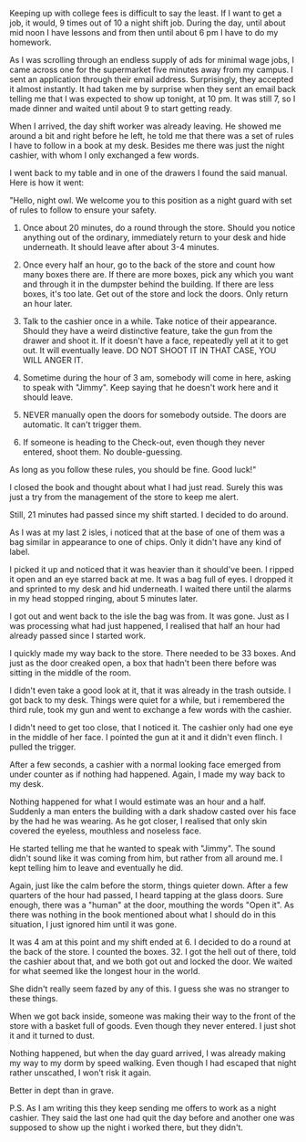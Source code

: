 Keeping up with college fees is difficult to say the least. If I want to get a job, it would, 9 times out of 10 a night shift job. During the day, until about mid noon I have lessons and from then until about 6 pm I have to do my homework.

As I was scrolling through an endless supply of ads for minimal wage jobs, I came across one for the supermarket five minutes away from my campus. I sent an application through their email address. Surprisingly, they accepted it almost instantly. It had taken me by surprise when they sent an email back telling me that I was expected to show up tonight, at 10 pm. It was still 7, so I made dinner and waited until about 9 to start getting ready.

When I arrived, the day shift worker was already leaving. He showed me around a bit and right before he left, he told me that there was a set of rules I have to follow in a book at my desk. Besides me there was just the night cashier, with whom I only exchanged a few words.

I went back to my table and in one of the drawers I found the said manual. Here is how it went:

"Hello, night owl. We welcome you to this position as a night guard with set of rules to follow to ensure your safety.

1. Once about 20 minutes, do a round through the store. Should you notice anything out of the ordinary, immediately return to your desk and hide underneath. It should leave after about 3-4 minutes.

2. Once every half an hour, go to the back of the store and count how many boxes there are. If there are more boxes, pick any which you want and through it in the dumpster behind the building. If there are less boxes, it's too late. Get out of the store and lock the doors. Only return an hour later.

3. Talk to the cashier once in a while. Take notice of their appearance. Should they have a weird distinctive feature, take the gun from the drawer and shoot it. If it doesn't have a face, repeatedly yell at it to get out. It will eventually leave. DO NOT SHOOT IT IN THAT CASE, YOU WILL ANGER IT.

4. Sometime during the hour of 3 am, somebody will come in here, asking to speak with "Jimmy". Keep saying that he doesn't work here and it should leave.

5. NEVER manually open the doors for somebody outside. The doors are automatic. It can't trigger them.

6. If someone is heading to the Check-out, even though they never entered, shoot them. No double-guessing.

As long as you follow these rules, you should be fine. Good luck!"

I closed the book and thought about what I had just read. Surely this was just a try from the management of the store to keep me alert.

Still, 21 minutes had passed since my shift started. I decided to do around.

As I was at my last 2 isles, i noticed that at the base of one of them was a bag similar in appearance to one of chips. Only it didn't have any kind of label.

I picked it up and noticed that it was heavier than it should've been. I ripped it open and an eye starred back at me. It was a bag full of eyes. I dropped it and sprinted to my desk and hid underneath. I waited there until the alarms in my head stopped ringing, about 5 minutes later.

I got out and went back to the isle the bag was from. It was gone. Just as I was processing what had just happened, I realised that half an hour had already passed since I started work.

I quickly made my way back to the store. There needed to be  33 boxes. And just as the door creaked open, a box that hadn't been there before was sitting in the middle of the room.

I didn't even take a good look at it, that it was already in the trash outside. I got back to my desk. Things were quiet for a while, but i remembered the third rule, took my gun and went to exchange a few words with the cashier.

I didn't need to get too close, that I noticed it. The cashier only had one eye in the middle of her face. I pointed the gun at it and it didn't even flinch. I pulled the trigger.

After a few seconds, a cashier with a normal looking face emerged from under counter as if nothing had happened. Again, I made my way back to my desk.

Nothing happened for what I would estimate was an hour and a half. Suddenly a man enters the building with a dark shadow casted over his face by the had he was wearing. As he got closer, I realised that only skin covered the eyeless, mouthless and noseless face.

He started telling me that he wanted to speak with "Jimmy". The sound didn't sound like it was coming from him, but rather from all around me. I kept telling him to leave and eventually he did.

Again, just like the calm before the storm, things quieter down. After a few quarters of the hour had passed, I heard tapping at the glass doors. Sure enough, there was a "human" at the door, mouthing the words "Open it". As there was nothing in the book mentioned about what I should do in this situation, I just ignored him until it was gone.

It was 4 am at this point and my shift ended at 6. I decided to do a round at the back of the store. I counted the boxes. 32. I got the hell out of there, told the cashier about that, and we both got out and locked the door. We waited for what seemed like the longest hour in the world. 

She didn't really seem fazed by any of this. I guess she was no stranger to these things.

When we got back inside, someone was making their way to the front of the store with a basket full of goods. Even though they never entered. I just shot it and it turned to dust.

Nothing happened, but when the day guard arrived, I was already making my way to my dorm by speed walking. Even though I had escaped that night rather unscathed, I won't risk it again.

Better in dept than in grave.

P.S. As I am writing this they keep sending me offers to work as a night cashier. They said the last one had quit the day before and another one was supposed to show up the night i worked there, but they didn't.